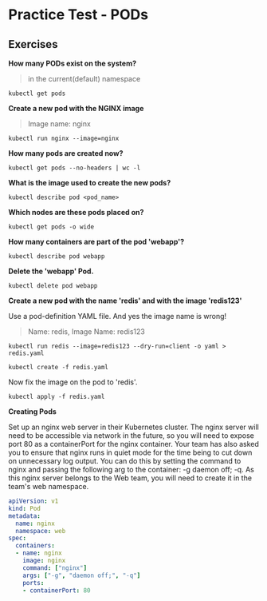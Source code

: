 # Practice Test - PODs

## Exercises

**How many PODs exist on the system?**

> in the current(default) namespace

`kubectl get pods`

**Create a new pod with the NGINX image**

> Image name: nginx

`kubectl run nginx --image=nginx`

**How many pods are created now?**

`kubectl get pods --no-headers | wc -l`

**What is the image used to create the new pods?**

`kubectl describe pod <pod_name>`

**Which nodes are these pods placed on?**

`kubectl get pods -o wide`

**How many containers are part of the pod 'webapp'?**

`kubectl describe pod webapp`

**Delete the 'webapp' Pod.**

`kubectl delete pod webapp`

**Create a new pod with the name 'redis' and with the image 'redis123'**

Use a pod-definition YAML file. And yes the image name is wrong!

> Name: redis, Image Name: redis123

`kubectl run redis --image=redis123 --dry-run=client -o yaml > redis.yaml`

`kubectl create -f redis.yaml`

Now fix the image on the pod to 'redis'.

`kubectl apply -f redis.yaml`

**Creating Pods**

Set up an nginx web server in their Kubernetes cluster. The nginx server will need to be accessible via network in the future, so you will need to expose port 80 as a containerPort for the nginx container. Your team has also asked you to ensure that nginx runs in quiet mode for the time being to cut down on unnecessary log output. You can do this by setting the command to nginx and passing the following arg to the container: -g daemon off; -q. As this nginx server belongs to the Web team, you will need to create it in the team's web namespace.

```yaml
apiVersion: v1
kind: Pod
metadata:
  name: nginx
  namespace: web
spec:
  containers:
  - name: nginx
    image: nginx
    command: ["nginx"]
    args: ["-g", "daemon off;", "-q"]
    ports:
    - containerPort: 80
```
